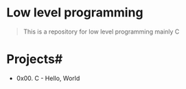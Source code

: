 # Low level programming 
> This is a repository for low level programming mainly C
# Projects#
* 0x00. C - Hello, World
